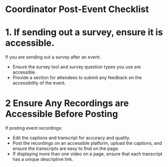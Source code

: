 # Coordinator Post-Event Checklist

# 1. If sending out a survey, ensure it is accessible.

If you are sending out a survey after an event:

- Ensure the survey tool and survey question types you use are accessible.
- Provide a section for attendees to submit any feedback on the accessibility of the event.

# 2 Ensure Any Recordings are Accessible Before Posting

If posting event recordings:

- Edit the captions and transcript for accuracy and quality.
- Post the recordings on an accessible platform, upload the captions, and ensure the transcripts are easy to find on the page.
- If displaying more than one video on a page, ensure that each transcript has a unique descriptive link.

